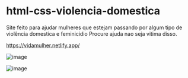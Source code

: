 # html-css-violencia-domestica

Site feito para ajudar mulheres que estejam passando por algum tipo de violência domestica e feminicidio
Procure ajuda nao seja vitima disso.

https://vidamulher.netlify.app/

![image](https://user-images.githubusercontent.com/109554500/199262466-8d007a20-3ca7-4cee-b434-ed28829dfd04.png)

![image](https://user-images.githubusercontent.com/109554500/199262558-fcb0a748-e445-49b9-b2bb-3beb64c60598.png)
